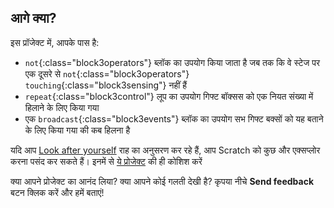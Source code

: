 ## आगे क्या?

इस प्रॉजेक्ट में, आपके पास है:
+ `not`{:class="block3operators"} ब्लॉक का उपयोग किया जाता है जब तक कि वे स्टेज पर एक दूसरे से `not`{:class="block3operators"} `touching`{:class="block3sensing"} नहीं हैं
+ `repeat`{:class="block3control"} लूप का उपयोग गिफ्ट बॉक्सस को एक नियत संख्या में हिलाने के लिए किया गया
+ एक `broadcast`{:class="block3events"} ब्लॉक का उपयोग सभ गिफ्ट बक्सों को यह बताने के लिए किया गया की कब हिलना है

यदि आप [Look after yourself](https://projects.raspberrypi.org/en/pathways/look-after-yourself) राह का अनुसरण कर रहे हैं, आप Scratch को कुछ और एक्सप्लोर करना पसंद कर सकते हैं। इनमें से [ये प्रोजेक्ट](https://projects.raspberrypi.org/en/projects?software%5B%5D=scratch) की ही कोशिश करें

क्या आपने प्रोजेक्ट का आनंद लिया? क्या आपने कोई गलती देखी है? कृपया नीचे **Send feedback** बटन क्लिक करें और हमें बताएं!
